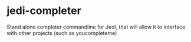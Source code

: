 # jedi-completer
Stand alone completer commandline for Jedi, that will allow it to interface with other projects (such as youcompleteme)
